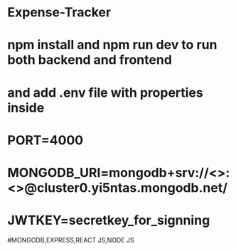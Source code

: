 # Expense-Tracker
# npm install and npm run dev to run both backend and frontend
# and add .env file with properties inside 
# PORT=4000
# MONGODB_URI=mongodb+srv://<<username>>:<<password>>@cluster0.yi5ntas.mongodb.net/
# JWTKEY=secretkey_for_signning
#MONGODB,EXPRESS,REACT JS,NODE JS
